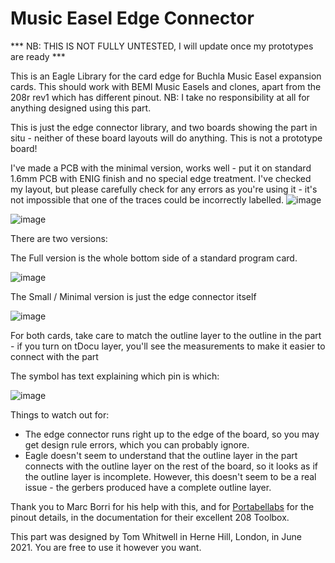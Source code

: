 # Music Easel Edge Connector
 
 *** NB: THIS IS NOT FULLY UNTESTED, I will update once my prototypes are ready *** 
 
 This is an Eagle Library for the card edge for Buchla Music Easel expansion cards. This should work with BEMI Music Easels and clones, apart from the 208r rev1  which has different pinout. NB: I take no responsibility at all for anything designed using this part.
 
 This is just the edge connector library, and two boards showing the part in situ - neither of these board layouts will do anything. This is not a prototype board! 
 
 I've made a PCB with the minimal version, works well - put it on standard 1.6mm PCB with ENIG finish and no special edge treatment. I've checked my layout, but please carefully check for any errors as you're using it - it's not impossible that one of the traces could be incorrectly labelled. 
 ![image](https://user-images.githubusercontent.com/1890544/132135360-84bbde0f-e379-4360-a637-6936feef1d8c.png)

 ![image](https://user-images.githubusercontent.com/1890544/132135356-355d9b03-30fb-42b1-8951-147487d5f960.png)

 
 There are two versions:
 
 The Full version is the whole bottom side of a standard program card. 
 
 ![image](https://user-images.githubusercontent.com/1890544/123557200-7b0df080-d787-11eb-9cca-d3eeeda1df48.png)

The Small / Minimal version is just the edge connector itself 

![image](https://user-images.githubusercontent.com/1890544/123557351-63833780-d788-11eb-99a1-04f31a2836e2.png)

For both cards, take care to match the outline layer to the outline in the part - if you turn on tDocu layer, you'll see the measurements to make it easier to connect with the part 

The symbol has text explaining which pin is which: 

![image](https://user-images.githubusercontent.com/1890544/123557415-b361fe80-d788-11eb-875d-8ca29997e5a8.png)

Things to watch out for: 
* The edge connector runs right up to the edge of the board, so you may get design rule errors, which you can probably ignore. 
* Eagle doesn't seem to understand that the outline layer in the part connects with the outline layer on the rest of the board, so it looks as if the outline layer is incomplete. However, this doesn't seem to be a real issue - the gerbers produced have a complete outline layer. 

Thank you to Marc Borri for his help with this, and for [Portabellabs](http://www.portabellabz.be/toolbox.html) for the pinout details, in the documentation for their excellent 208 Toolbox. 

This part was designed by Tom Whitwell in Herne Hill, London, in June 2021. You are free to use it however you want. 
